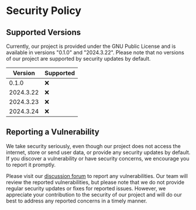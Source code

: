 # Security Policy

## Supported Versions

Currently, our project is provided under the GNU Public License and is available in versions "0.1.0" and "2024.3.22". Please note that no versions of our project are supported by security updates by default.

| Version  | Supported          |
| -------- | ------------------ |
| 0.1.0    | :x:                |
| 2024.3.22| :x:                |
| 2024.3.23| :x:                |
| 2024.3.24| :x:                |


## Reporting a Vulnerability

We take security seriously, even though our project does not access the internet, store or send user data, or provide any security updates by default. If you discover a vulnerability or have security concerns, we encourage you to report it promptly.

Please visit our [discussion forum](https://github.com/SwaragThaikkandi/SMdRQA/discussions) to report any vulnerabilities. Our team will review the reported vulnerabilities, but please note that we do not provide regular security updates or fixes for reported issues. However, we appreciate your contribution to the security of our project and will do our best to address any reported concerns in a timely manner.

